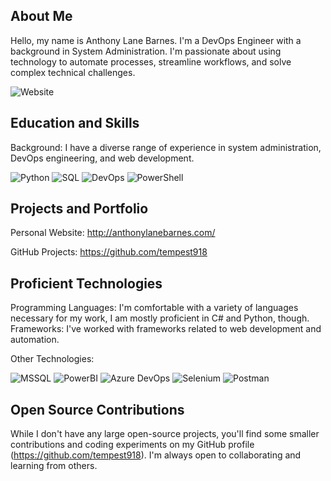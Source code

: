 ## About Me

Hello, my name is Anthony Lane Barnes.  I'm a DevOps Engineer with a background in System Administration.  I'm passionate about using technology to automate processes, streamline workflows, and solve complex technical challenges.

![Website](https://img.shields.io/badge/website-http%3A%2F%2Fanthonylanebarnes.com-blue?style=flat-square)

## Education and Skills

Background: I have a diverse range of experience in system administration, DevOps engineering, and web development.

![Python](https://img.shields.io/badge/python-3776AB?style=flat-square&logo=python&logoColor=white)
![SQL](https://img.shields.io/badge/SQL-DC3545?style=flat-square&logo=mysql&logoColor=white)
![DevOps](https://img.shields.io/badge/DevOps-007EC6?style=flat-square&logo=azure-devops&logoColor=white)
![PowerShell](https://img.shields.io/badge/PowerShell-Proficient-2A519B?style=flat-square)

## Projects and Portfolio

Personal Website: http://anthonylanebarnes.com/

GitHub Projects: https://github.com/tempest918

## Proficient Technologies
Programming Languages: I'm comfortable with a variety of languages necessary for my work, I am mostly proficient in C# and Python, though.
Frameworks: I've worked with frameworks related to web development and automation.

Other Technologies: 

![MSSQL](https://img.shields.io/badge/MSSQL-Proficient-0078D7?style=flat-square) 
![PowerBI](https://img.shields.io/badge/PowerBI-Proficient-F7DF1F?style=flat-square)
![Azure DevOps](https://img.shields.io/badge/Azure%20DevOps-007EC6?style=flat-square&logo=azure-devops&logoColor=white)
![Selenium](https://img.shields.io/badge/Selenium-Proficient-EF7E2D?style=flat-square) 
![Postman](https://img.shields.io/badge/Postman-Proficient-FF6C37?style=flat-square) 


## Open Source Contributions
While I don't have any large open-source projects, you'll find some smaller contributions and coding experiments on my GitHub profile (https://github.com/tempest918). I'm always open to collaborating and learning from others.

